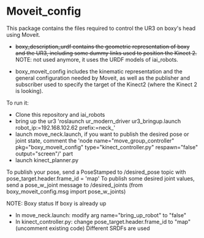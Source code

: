 # Moveit_config

This package contains the files required to control the UR3 on boxy's head using Moveit. 

- ~~boxy_description_urdf contains the geometric representation of boxy and the UR3, including some dummy links used to position the Kinect 2.~~ NOTE: not used anymore, it uses the URDF models of iai_robots.

- boxy_moveit_config includes the kinematic representation and the general configuration needed by Moveit, as well as the publisher and subscriber used to specify the target of the Kinect2 (where the Kinect 2 is looking).

To run it:
  - Clone this repository and iai_robots
  - bring up the ur3   'roslaunch ur_modern_driver ur3_bringup.launch  robot_ip:=192.168.102.62 prefix:=neck_' 
  - launch move_neck.launch, if you want to publish the desired pose or joint state, comment the 'node name="move_group_controller" pkg="boxy_moveit_config" type="kinect_controller.py" respawn="false" output="screen"/' part
  - launch kinect_planner.py

To publish your pose, send a PoseStamped to /desired_pose topic with pose_target.header.frame_id = 'map'
To publish some desired joint values, send a pose_w_joint message to /desired_joints (from boxy_moveit_config.msg import pose_w_joints)

NOTE: Boxy status 
If boxy is already up
  - In move_neck.launch: modify arg name="bring_up_robot" to "false"
  - In kinect_controller.py: change pose_target.header.frame_id to "map" (uncomment existing code)
  Different SRDFs are used 

